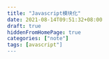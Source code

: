 ```yaml
---
title: "Javascript模块化"
date: 2021-08-14T09:51:32+08:00
draft: true
hiddenFromHomePage: true
categories: ["note"]
tags: [avascript"]
---
```

